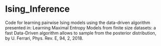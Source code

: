 # Ising_Inference
Code for learning pairwise Ising models using the data-driven algorithm presented in: Learning Maximal Entropy Models from finite size datasets: a fast Data-Driven algorithm allows to sample from the posterior distribution, by U. Ferrari, Phys. Rev. E, 94, 2, 2018.
